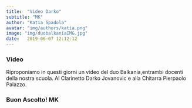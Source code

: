```yaml
---
title:  "Video Darko"
subtitle: "MK"
author: "Katia Spadola"
avatar: "img/authors/katia.png"
image: "img/duobalkaniaIMG.jpg"
date:   2019-06-07 12:12:12
---
```


### Video
Riproponiamo in questi giorni un video del duo Balkania,entrambi docenti della nostra scuola.
Al Clarinetto Darko Jovanovic e alla Chitarra Pierpaolo Palazzo.

### Buon Ascolto! MK
